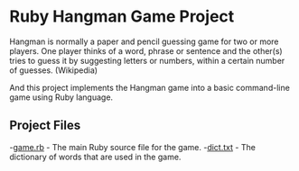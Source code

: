 # Ruby Hangman Game Project

Hangman is normally a paper and pencil guessing game for two or more players. One player thinks of a word, phrase or sentence and the other(s) tries to guess it by suggesting letters or numbers, within a certain number of guesses. (Wikipedia)

And this project implements the Hangman game into a basic command-line game using Ruby language.

## Project Files
-[game.rb](https://github.com/jamcry/ruby-hangman/blob/master/game.rb) - The main Ruby source file for the game.
-[dict.txt](https://github.com/jamcry/ruby-hangman/blob/master/dict.txt) - The dictionary of words that are used in the game.
